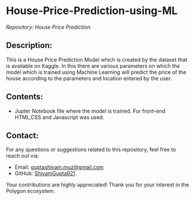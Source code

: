 # House-Price-Prediction-using-ML
*Repository: House Price Prediction*

## Description:
This is a House Price Prediction Model which is created by the dataset that is available on Kaggle. In this there are various parameters on which the model which is trained using Machine Learning will predict the price of the house according to the parameters and location entered by the user.

## Contents:
- Jupter Notebook file where the model is trained. For front-end HTML,CSS and Javascript was used.


## Contact:
For any questions or suggestions related to this repository, feel free to reach out via:
- Email: [guptashivam.muz@gmail.com](mailto:guptashivam.muz@gmail.com)
- GitHub: [ShivamGupta921](https://github.com/ShivamGupta921)

Your contributions are highly appreciated! Thank you for your interest in the Polygon ecosystem.
